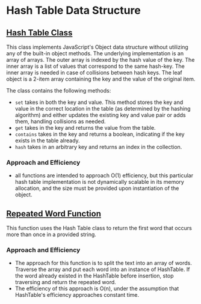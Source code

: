 # Hash Table Data Structure

## [Hash Table Class](challenges/hashtable/hashtable.js)
This class implements JavaScript's Object data structure without utilizing any of the built-in object methods. The underlying implementation is an array of arrays. The outer array is indexed by the hash value of the key. The inner array is a list of values that correspond to the same hash-key. The inner array is needed in case of collisions between hash keys. The leaf object is a 2-item array containing the key and the value of the original item.

The class contains the following methods:
- `set` takes in both the key and value. This method stores the key and value in the correct location in the table (as determined by the hashing algorithm) and either updates the existing key and value pair or adds them, handling collisions as needed.
- `get` takes in the key and returns the value from the table.
- `contains` takes in the key and returns a boolean, indicating if the key exists in the table already.
- `hash` takes in an arbitrary key and returns an index in the collection.

### Approach and Efficiency
- all functions are intended to approach O(1) efficiency, but this particular hash table implementation is not dynamically scalable in its memory allocation, and the size must be provided upon instantiation of the object.

## [Repeated Word Function](challenges/repeatedWord/repeated-word.js)
This function uses the Hash Table class to return the first word that occurs more than once in a provided string. 

### Approach and Efficiency
- The approach for this function is to split the text into an array of words. Traverse the array and put each word into an instance of HashTable. If the word already existed in the HashTable before insertion, stop traversing and return the repeated word.
- The efficiency of this approach is O(n), under the assumption that HashTable's efficiency approaches constant time.
